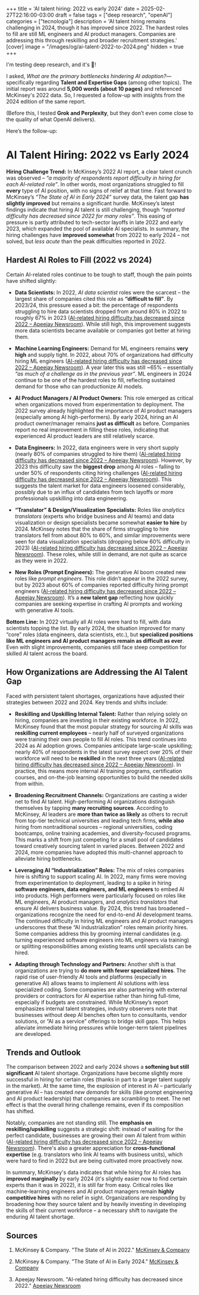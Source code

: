 +++
title = 'AI talent hiring: 2022 vs early 2024'
date = 2025-02-27T22:16:00-03:00
draft = false
tags = ["deep research", "openAI"]
categories = ["tecnología"]
description = 'AI talent hiring remains challenging in 2024, though it has improved since 2022. The hardest roles to fill are still ML engineers and AI product managers. Companies are addressing this through reskilling and broader recruitment strategies.'
[cover]
image = "/images/og/ai-talent-2022-to-2024.png"
hidden = true
+++

I'm testing deep research, and it's 🤯!  

I asked, *What are the primary bottlenecks hindering AI adoption?*—specifically regarding **Talent and Expertise Gaps** (among other topics). The initial report was around **5,000 words (about 10 pages)** and referenced McKinsey's 2022 data. So, I requested a follow-up with insights from the 2024 edition of the same report.  

(Before this, I tested **Grok and Perplexity**, but they don’t even come close to the quality of what OpenAI delivers).

Here’s the follow-up:

# AI Talent Hiring: 2022 vs Early 2024

**Hiring Challenge Trend:** In McKinsey’s 2022 AI report, a clear talent crunch was observed – *“a majority of respondents report difficulty in hiring for each AI-related role”*. In other words, most organizations struggled to fill **every** type of AI position, with no signs of relief at that time. Fast forward to McKinsey’s *“The State of AI in Early 2024”* survey data, the talent gap **has slightly improved** but remains a significant hurdle. McKinsey’s latest findings indicate that hiring AI talent is still challenging, though *“reported difficulty has decreased since 2022 for many roles”*. This easing of pressure is partly attributed to tech-sector layoffs in late 2022 and early 2023, which expanded the pool of available AI specialists. In summary, the hiring challenges have **improved somewhat** from 2022 to early 2024 – not solved, but *less acute* than the peak difficulties reported in 2022.

## Hardest AI Roles to Fill (2022 vs 2024)

Certain AI-related roles continue to be tough to staff, though the pain points have shifted slightly:

- **Data Scientists:** In 2022, *AI data scientist* roles were the scarcest – the largest share of companies cited this role as **“difficult to fill”**. By 2023/24, this pressure eased a bit: the percentage of respondents struggling to hire data scientists dropped from around 80% in 2022 to roughly 67% in 2023 ([AI-related hiring difficulty has decreased since 2022 – Apeejay Newsroom](https://apeejay.news/ai-related-hiring-difficulty-has-decreased-since-2022/#:~:text=Roles%20like%20Machine%20Learning%20Engineers,to%20approximately%2067%20per%20cent)). While still high, this improvement suggests more data scientists became available or companies got better at hiring them.

- **Machine Learning Engineers:** Demand for ML engineers remains **very high** and supply tight. In 2022, about 70% of organizations had difficulty hiring ML engineers ([AI-related hiring difficulty has decreased since 2022 – Apeejay Newsroom](https://apeejay.news/ai-related-hiring-difficulty-has-decreased-since-2022/#:~:text=Roles%20like%20Machine%20Learning%20Engineers,to%20approximately%2067%20per%20cent)). A year later this was still ~65% – essentially *“as much of a challenge as in the previous year”*. ML engineers in 2024 continue to be one of the hardest roles to fill, reflecting sustained demand for those who can productionize AI models.

- **AI Product Managers / AI Product Owners:** This role emerged as critical when organizations moved from experimentation to deployment. The 2022 survey already highlighted the importance of AI product managers (especially among AI high-performers). By early 2024, hiring an AI product owner/manager remains **just as difficult** as before. Companies report no real improvement in filling these roles, indicating that experienced AI product leaders are still relatively scarce.

- **Data Engineers:** In 2022, data engineers were in very short supply (nearly 80% of companies struggled to hire them) ([AI-related hiring difficulty has decreased since 2022 – Apeejay Newsroom](https://apeejay.news/ai-related-hiring-difficulty-has-decreased-since-2022/#:~:text=For%20translators%20the%20difficulty%20level,hovered%20at%2060%20per%20cent)). However, by 2023 this difficulty saw the **biggest drop** among AI roles – falling to under 50% of respondents citing hiring challenges ([AI-related hiring difficulty has decreased since 2022 – Apeejay Newsroom](https://apeejay.news/ai-related-hiring-difficulty-has-decreased-since-2022/#:~:text=For%20translators%20the%20difficulty%20level,hovered%20at%2060%20per%20cent)). This suggests the talent market for data engineers loosened considerably, possibly due to an influx of candidates from tech layoffs or more professionals upskilling into data engineering.

- **“Translator” & Design/Visualization Specialists:** Roles like *analytics translators* (experts who bridge business and AI teams) and data visualization or design specialists became somewhat **easier to hire** by 2024. McKinsey notes that the share of firms struggling to hire translators fell from about 80% to 60%, and similar improvements were seen for data visualization specialists (dropping below 60% difficulty in 2023) ([AI-related hiring difficulty has decreased since 2022 – Apeejay Newsroom](https://apeejay.news/ai-related-hiring-difficulty-has-decreased-since-2022/#:~:text=per%20cent%20difficult%20to%20hire,to%20approximately%2067%20per%20cent)). These roles, while still in demand, are not quite as scarce as they were in 2022.

- **New Roles (Prompt Engineers):** The generative AI boom created new roles like *prompt engineers*. This role didn’t appear in the 2022 survey, but by 2023 about 60% of companies reported difficulty hiring prompt engineers ([AI-related hiring difficulty has decreased since 2022 – Apeejay Newsroom](https://apeejay.news/ai-related-hiring-difficulty-has-decreased-since-2022/#:~:text=difficulty%20was%20in%20data%20engineers%3B,hovered%20at%2060%20per%20cent)). It’s a **new talent gap** reflecting how quickly companies are seeking expertise in crafting AI prompts and working with generative AI tools.

**Bottom Line:** In 2022 virtually all AI roles were hard to fill, with data scientists topping the list. By early 2024, the situation improved for many “core” roles (data engineers, data scientists, etc.), but **specialized positions like ML engineers and AI product managers remain as difficult as ever**. Even with slight improvements, companies still face steep competition for skilled AI talent across the board.

## How Organizations are Addressing the AI Talent Gap

Faced with persistent talent shortages, organizations have adjusted their strategies between 2022 and 2024. Key trends and shifts include:

- **Reskilling and Upskilling Internal Talent:** Rather than relying solely on hiring, companies are investing in their existing workforce. In 2022, McKinsey found that the most popular strategy for sourcing AI skills was **reskilling current employees** – nearly half of surveyed organizations were training their own people to fill AI roles. This trend continues into 2024 as AI adoption grows. Companies anticipate large-scale upskilling; nearly 40% of respondents in the latest survey expect over 20% of their workforce will need to be **reskilled** in the next three years ([AI-related hiring difficulty has decreased since 2022 – Apeejay Newsroom](https://apeejay.news/ai-related-hiring-difficulty-has-decreased-since-2022/#:~:text=Looking%20ahead%20to%20the%20next,more%20than%2020%20per%20cent)). In practice, this means more internal AI training programs, certification courses, and on-the-job learning opportunities to build the needed skills from within.

- **Broadening Recruitment Channels:** Organizations are casting a wider net to find AI talent. High-performing AI organizations distinguish themselves by tapping **many recruiting sources**. According to McKinsey, AI leaders are **more than twice as likely** as others to recruit from top-tier technical universities and leading tech firms, **while also** hiring from nontraditional sources – regional universities, coding bootcamps, online training academies, and diversity-focused programs. This marks a shift from just competing for a small pool of candidates toward creatively sourcing talent in varied places. Between 2022 and 2024, more companies have adopted this multi-channel approach to alleviate hiring bottlenecks.

- **Leveraging AI “Industrialization” Roles:** The mix of roles companies hire is shifting to support scaling AI. In 2022, many firms were moving from experimentation to deployment, leading to a spike in hiring **software engineers, data engineers, and ML engineers** to embed AI into products. High performers were particularly focused on roles like ML engineers, AI product managers, and *analytics translators* that ensure AI delivers business value. By 2024, this trend has broadened – organizations recognize the need for end-to-end AI development teams. The continued difficulty in hiring ML engineers and AI product managers underscores that these “AI industrialization” roles remain priority hires. Some companies address this by grooming internal candidates (e.g. turning experienced software engineers into ML engineers via training) or splitting responsibilities among existing teams until specialists can be hired.

- **Adapting through Technology and Partners:** Another shift is that organizations are trying to **do more with fewer specialized hires**. The rapid rise of user-friendly AI tools and platforms (especially in generative AI) allows teams to implement AI solutions with less specialized coding. Some companies are also partnering with external providers or contractors for AI expertise rather than hiring full-time, especially if budgets are constrained. While McKinsey’s report emphasizes internal talent strategies, industry observers note that businesses without deep AI benches often turn to consultants, vendor solutions, or “AI as a service” offerings to bridge skill gaps. This helps alleviate immediate hiring pressures while longer-term talent pipelines are developed.

## Trends and Outlook

The comparison between 2022 and early 2024 shows a **softening but still significant** AI talent shortage. Organizations have become slightly more successful in hiring for certain roles (thanks in part to a larger talent supply in the market). At the same time, the explosion of interest in AI – particularly generative AI – has created *new demands* for skills (like prompt engineering and AI product leadership) that companies are scrambling to meet. The net effect is that the overall hiring challenge remains, even if its composition has shifted.

Notably, companies are not standing still. The **emphasis on reskilling/upskilling** suggests a strategic shift: instead of waiting for the perfect candidate, businesses are growing their own AI talent from within ([AI-related hiring difficulty has decreased since 2022 – Apeejay Newsroom](https://apeejay.news/ai-related-hiring-difficulty-has-decreased-since-2022/#:~:text=Looking%20ahead%20to%20the%20next,more%20than%2020%20per%20cent)). There's also a greater appreciation for **cross-functional expertise** (e.g. translators who link AI teams with business units), which were hard to find in 2022 but are being cultivated more proactively now. 

In summary, McKinsey's data indicates that while hiring for AI roles has **improved marginally** by early 2024 (it's slightly easier now to find certain experts than it was in 2022), it is still far from easy. Critical roles like machine-learning engineers and AI product managers remain **highly competitive hires** with no relief in sight. Organizations are responding by broadening how they source talent and by heavily investing in developing the skills of their current workforce – a necessary shift to navigate the enduring AI talent shortage.

## Sources

1. McKinsey & Company. "The State of AI in 2022." [McKinsey & Company](https://www.mckinsey.com/capabilities/quantumblack/our-insights/the-state-of-ai-in-2022-and-a-half-decade-in-review)

2. McKinsey & Company. "The State of AI in Early 2024." [McKinsey & Company](https://www.mckinsey.com/capabilities/quantumblack/our-insights/the-state-of-ai-in-early-2024-managing-the-risks-reaping-the-rewards)

3. Apeejay Newsroom. "AI-related hiring difficulty has decreased since 2022." [Apeejay Newsroom](https://apeejay.news/ai-related-hiring-difficulty-has-decreased-since-2022/)